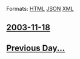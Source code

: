 
Formats: [HTML](2003/11/18/index.html)  [JSON](2003/11/18/index.json)  [XML](2003/11/18/index.xml)  

## [2003-11-18](/news/2003/11/18/index.md)

## [Previous Day...](/news/2003/11/17/index.md)

